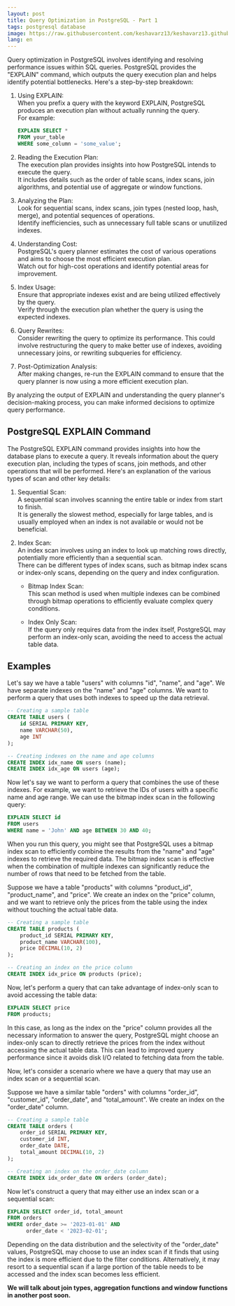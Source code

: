 ```yaml
---
layout: post
title: Query Optimization in PostgreSQL - Part 1
tags: postgresql database
image: https://raw.githubusercontent.com/keshavarz13/keshavarz13.github.io/main/images/pg-query-opt.png
lang: en
---
```


Query optimization in PostgreSQL involves identifying and resolving performance issues within SQL queries. PostgreSQL provides the "EXPLAIN" command, which outputs the query execution plan and helps identify potential bottlenecks. Here's a step-by-step breakdown:

1. Using EXPLAIN:  
   When you prefix a query with the keyword EXPLAIN, PostgreSQL produces an execution plan without actually running the query.  
   For example:
     ```sql
     EXPLAIN SELECT * 
     FROM your_table 
     WHERE some_column = 'some_value';
     ```

2. Reading the Execution Plan:  
   The execution plan provides insights into how PostgreSQL intends to execute the query.  
   It includes details such as the order of table scans, index scans, join algorithms, and potential use of aggregate or window functions.

3. Analyzing the Plan:  
   Look for sequential scans, index scans, join types (nested loop, hash, merge), and potential sequences of operations.  
   Identify inefficiencies, such as unnecessary full table scans or unutilized indexes.

4. Understanding Cost:  
   PostgreSQL's query planner estimates the cost of various operations and aims to choose the most efficient execution plan.  
   Watch out for high-cost operations and identify potential areas for improvement.

5. Index Usage:  
   Ensure that appropriate indexes exist and are being utilized effectively by the query.  
   Verify through the execution plan whether the query is using the expected indexes.

6. Query Rewrites:  
   Consider rewriting the query to optimize its performance. This could involve restructuring the query to make better use of indexes, avoiding unnecessary joins, or rewriting subqueries for efficiency.

7. Post-Optimization Analysis:  
   After making changes, re-run the EXPLAIN command to ensure that the query planner is now using a more efficient execution plan.

By analyzing the output of EXPLAIN and understanding the query planner's decision-making process, you can make informed decisions to optimize query performance.

## PostgreSQL EXPLAIN Command

The PostgreSQL EXPLAIN command provides insights into how the database plans to execute a query. It reveals information about the query execution plan, including the types of scans, join methods, and other operations that will be performed. Here's an explanation of the various types of scan and other key details:

1. Sequential Scan:  
   A sequential scan involves scanning the entire table or index from start to finish.  
   It is generally the slowest method, especially for large tables, and is usually employed when an index is not available or would not be beneficial.

2. Index Scan:  
   An index scan involves using an index to look up matching rows directly, potentially more efficiently than a sequential scan.  
   There can be different types of index scans, such as bitmap index scans or index-only scans, depending on the query and index configuration.

   - Bitmap Index Scan:  
   This scan method is used when multiple indexes can be combined through bitmap operations to efficiently evaluate complex query conditions.

   - Index Only Scan:  
   If the query only requires data from the index itself, PostgreSQL may perform an index-only scan, avoiding the need to access the actual table data.


## Examples

Let's say we have a table "users" with columns "id", "name", and "age". We have separate indexes on the "name" and "age" columns. We want to perform a query that uses both indexes to speed up the data retrieval.

```sql
-- Creating a sample table
CREATE TABLE users (
    id SERIAL PRIMARY KEY,
    name VARCHAR(50),
    age INT
);

-- Creating indexes on the name and age columns
CREATE INDEX idx_name ON users (name);
CREATE INDEX idx_age ON users (age);
```


Now let's say we want to perform a query that combines the use of these indexes. For example, we want to retrieve the IDs of users with a specific name and age range. We can use the bitmap index scan in the following query:
```sql
EXPLAIN SELECT id
FROM users
WHERE name = 'John' AND age BETWEEN 30 AND 40;
```
When you run this query, you might see that PostgreSQL uses a bitmap index scan to efficiently combine the results from the "name" and "age" indexes to retrieve the required data. The bitmap index scan is effective when the combination of multiple indexes can significantly reduce the number of rows that need to be fetched from the table.


Suppose we have a table "products" with columns "product_id", "product_name", and "price". We create an index on the "price" column, and we want to retrieve only the prices from the table using the index without touching the actual table data.

```sql
-- Creating a sample table
CREATE TABLE products (
    product_id SERIAL PRIMARY KEY,
    product_name VARCHAR(100),
    price DECIMAL(10, 2)
);

-- Creating an index on the price column
CREATE INDEX idx_price ON products (price);
```

Now, let's perform a query that can take advantage of index-only scan to avoid accessing the table data:

```sql 
EXPLAIN SELECT price
FROM products;
```

In this case, as long as the index on the "price" column provides all the necessary information to answer the query, PostgreSQL might choose an index-only scan to directly retrieve the prices from the index without accessing the actual table data. This can lead to improved query performance since it avoids disk I/O related to fetching data from the table.

Now, let's consider a scenario where we have a query that may use an index scan or a sequential scan.

Suppose we have a similar table "orders" with columns "order_id", "customer_id", "order_date", and "total_amount". We create an index on the "order_date" column.
```sql
-- Creating a sample table
CREATE TABLE orders (
    order_id SERIAL PRIMARY KEY,
    customer_id INT,
    order_date DATE,
    total_amount DECIMAL(10, 2)
);

-- Creating an index on the order_date column
CREATE INDEX idx_order_date ON orders (order_date);
```

Now let's construct a query that may either use an index scan or a sequential scan:
```sql
EXPLAIN SELECT order_id, total_amount
FROM orders
WHERE order_date >= '2023-01-01' AND 
      order_date < '2023-02-01';
```

Depending on the data distribution and the selectivity of the "order_date" values, PostgreSQL may choose to use an index scan if it finds that using the index is more efficient due to the filter conditions. Alternatively, it may resort to a sequential scan if a large portion of the table needs to be accessed and the index scan becomes less efficient.

<b>We will talk about join types, aggregation functions and window functions in another post soon.</b>